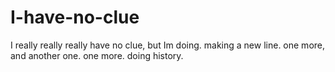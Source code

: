 # I-have-no-clue
I really really really have no clue, 
but Im doing.
making a new line.
one more, 
and another one.
one more.
doing history.
